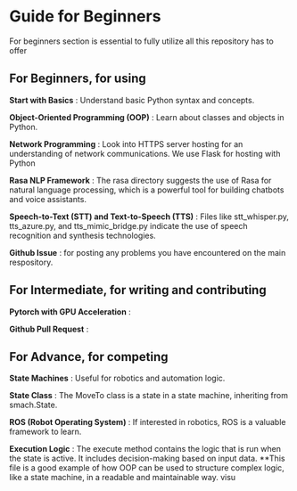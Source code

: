 # Guide for Beginners

For beginners section is essential to fully utilize all this repository has to offer

## For Beginners, for using

**Start with Basics** : Understand basic Python syntax and concepts.

**Object-Oriented Programming (OOP)** : Learn about classes and objects in Python.

**Network Programming** : Look into HTTPS server hosting for an understanding of network communications. We use Flask for hosting with Python

**Rasa NLP Framework** : The rasa directory suggests the use of Rasa for natural language processing, which is a powerful tool for building chatbots and voice assistants.

**Speech-to-Text (STT) and Text-to-Speech (TTS)** : Files like stt_whisper.py, tts_azure.py, and tts_mimic_bridge.py indicate the use of speech recognition and synthesis technologies.

**Github Issue** : for posting any problems you have encountered on the main respository.

## For Intermediate, for writing and contributing

**Pytorch with GPU Acceleration** :

**Github Pull Request** :

## For Advance, for competing

**State Machines** : Useful for robotics and automation logic.

**State Class** : The MoveTo class is a state in a state machine, inheriting from smach.State.

**ROS (Robot Operating System)** : If interested in robotics, ROS is a valuable framework to learn.

**Execution Logic** : The execute method contains the logic that is run when the state is active. It includes decision-making based on input data.
\*\*This file is a good example of how OOP can be used to structure complex logic, like a state machine, in a readable and maintainable way. visu
